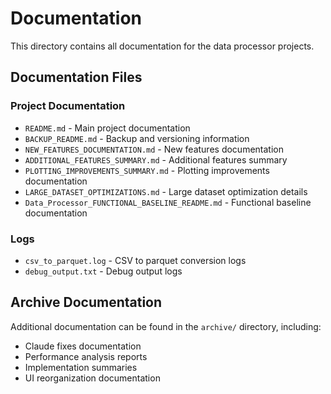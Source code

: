# Documentation

This directory contains all documentation for the data processor projects.

## Documentation Files

### Project Documentation
- `README.md` - Main project documentation
- `BACKUP_README.md` - Backup and versioning information
- `NEW_FEATURES_DOCUMENTATION.md` - New features documentation
- `ADDITIONAL_FEATURES_SUMMARY.md` - Additional features summary
- `PLOTTING_IMPROVEMENTS_SUMMARY.md` - Plotting improvements documentation
- `LARGE_DATASET_OPTIMIZATIONS.md` - Large dataset optimization details
- `Data_Processor_FUNCTIONAL_BASELINE_README.md` - Functional baseline documentation

### Logs
- `csv_to_parquet.log` - CSV to parquet conversion logs
- `debug_output.txt` - Debug output logs

## Archive Documentation

Additional documentation can be found in the `archive/` directory, including:
- Claude fixes documentation
- Performance analysis reports
- Implementation summaries
- UI reorganization documentation
